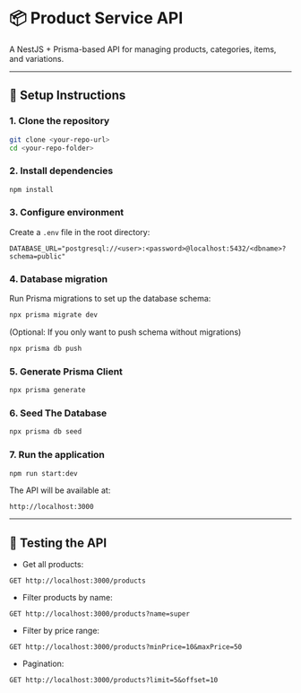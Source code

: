 
# 📦 Product Service API

A NestJS + Prisma-based API for managing products, categories, items, and variations.

---

## 🚀 Setup Instructions

### 1. Clone the repository

```bash
git clone <your-repo-url>
cd <your-repo-folder>
```

### 2. Install dependencies

```bash
npm install
```

### 3. Configure environment

Create a `.env` file in the root directory:

```env
DATABASE_URL="postgresql://<user>:<password>@localhost:5432/<dbname>?schema=public"
```

### 4. Database migration

Run Prisma migrations to set up the database schema:

```bash
npx prisma migrate dev
```

(Optional: If you only want to push schema without migrations)

```bash
npx prisma db push
```

### 5. Generate Prisma Client

```bash
npx prisma generate
```
### 6. Seed The Database

```bash
npx prisma db seed
```

### 7. Run the application

```bash
npm run start:dev
```

The API will be available at:

```
http://localhost:3000
```

---

## 🧪 Testing the API


* Get all products:

```
GET http://localhost:3000/products
```

* Filter products by name:

```
GET http://localhost:3000/products?name=super
```

* Filter by price range:

```
GET http://localhost:3000/products?minPrice=10&maxPrice=50
```

* Pagination:

```
GET http://localhost:3000/products?limit=5&offset=10
```



